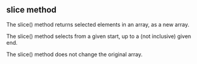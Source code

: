 ## slice method

The slice() method returns selected elements in an array, as a new array.

The slice() method selects from a given start, up to a (not inclusive) given end.

The slice() method does not change the original array.
